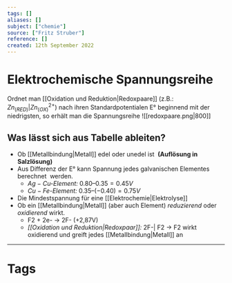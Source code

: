 ```yaml
---
tags: []
aliases: []
subject: ["chemie"]
source: ["Fritz Struber"]
reference: []
created: 12th September 2022
---
```


# Elektrochemische Spannungsreihe
Ordnet man [[Oxidation und Reduktion|Redoxpaare]] (z.B.: $Zn_{(RED)}|Zn^{2+}_{(OX)}$) nach ihren Standardpotentialen E° beginnend mit der niedrigsten, so erhält man die Spannungsreihe
![[redoxpaare.png|800]]

## Was lässt sich aus Tabelle ableiten? 
-  Ob [[Metallbindung|Metall]] edel oder unedel ist  **(Auflösung in Salzlösung)** 
-  Aus Differenz der E° kann Spannung jedes galvanischen Elementes berechnet  werden.
	- *$Ag-Cu$-Element:* $0.80 – 0.35 = 0.45V$
	- *$Cu-Fe$-Element:* $0.35 – (-0.40) = 0.75V$
-  Die Mindestspannung für eine [[Elektrochemie|Elektrolyse]] 
-  Ob ein [[Metallbindung|Metall]] (aber auch Element) *reduzierend* oder *oxidierend* wirkt.
	- F2 + 2e- → 2F- (+2,87V)
	- *[[Oxidation und Reduktion|Redoxpaar]]:* 2F-| F2 → F2 wirkt oxidierend und greift jedes [[Metallbindung|Metall]] an



---
# Tags